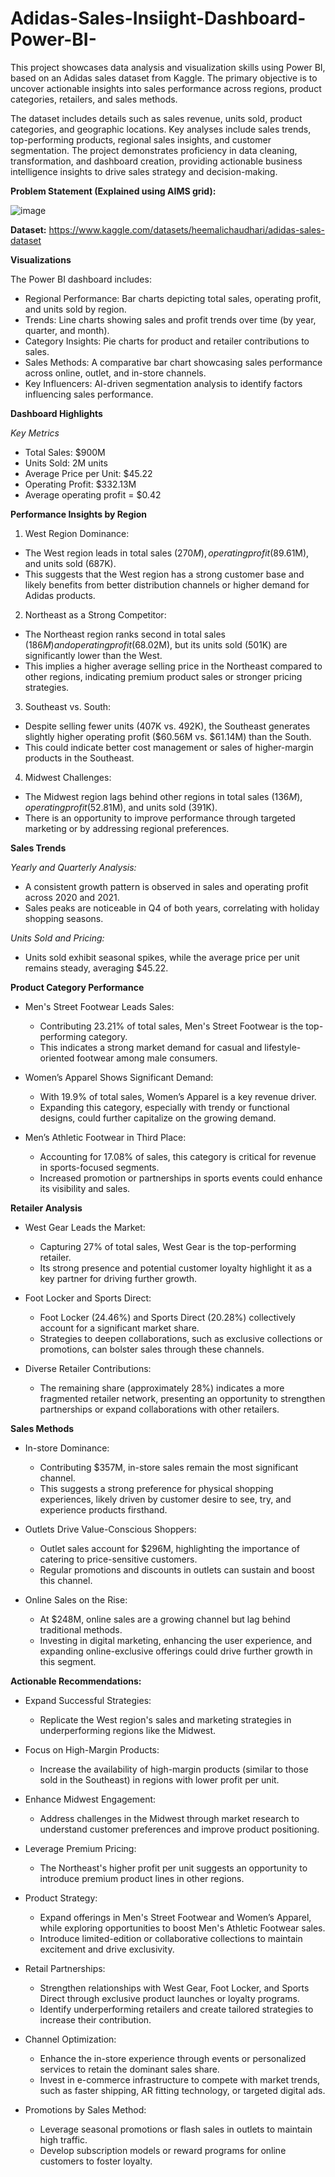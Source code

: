 # Adidas-Sales-Insiight-Dashboard-Power-BI-
This project showcases data analysis and visualization skills using Power BI, based on an Adidas sales dataset from Kaggle. The primary objective is to uncover actionable insights into sales performance across regions, product categories, retailers, and sales methods.


The dataset includes details such as sales revenue, units sold, product categories, and geographic locations. Key analyses include sales trends, top-performing products, regional sales insights, and customer segmentation. The project demonstrates proficiency in data cleaning, transformation, and dashboard creation, providing actionable business intelligence insights to drive sales strategy and decision-making.

**Problem Statement (Explained using AIMS grid):**

![image](https://github.com/user-attachments/assets/c9c06c5d-76d6-4682-9460-174831d1a2bc)


**Dataset:** https://www.kaggle.com/datasets/heemalichaudhari/adidas-sales-dataset

**Visualizations**

The Power BI dashboard includes:
- Regional Performance: Bar charts depicting total sales, operating profit, and units sold by region.
- Trends: Line charts showing sales and profit trends over time (by year, quarter, and month).
- Category Insights: Pie charts for product and retailer contributions to sales.
- Sales Methods: A comparative bar chart showcasing sales performance across online, outlet, and in-store channels.
- Key Influencers: AI-driven segmentation analysis to identify factors influencing sales performance.

**Dashboard Highlights**

*Key Metrics*
- Total Sales: $900M
- Units Sold: 2M units
- Average Price per Unit: $45.22
- Operating Profit: $332.13M
- Average operating profit = $0.42

**Performance Insights by Region**

1. West Region Dominance:
- The West region leads in total sales ($270M), operating profit ($89.61M), and units sold (687K).
- This suggests that the West region has a strong customer base and likely benefits from better distribution channels or higher demand for Adidas products.

2. Northeast as a Strong Competitor:
- The Northeast region ranks second in total sales ($186M) and operating profit ($68.02M), but its units sold (501K) are significantly lower than the West.
- This implies a higher average selling price in the Northeast compared to other regions, indicating premium product sales or stronger pricing strategies.

3. Southeast vs. South:
- Despite selling fewer units (407K vs. 492K), the Southeast generates slightly higher operating profit ($60.56M vs. $61.14M) than the South.
- This could indicate better cost management or sales of higher-margin products in the Southeast.

4. Midwest Challenges:
- The Midwest region lags behind other regions in total sales ($136M), operating profit ($52.81M), and units sold (391K).
- There is an opportunity to improve performance through targeted marketing or by addressing regional preferences.

**Sales Trends**

*Yearly and Quarterly Analysis:*
- A consistent growth pattern is observed in sales and operating profit across 2020 and 2021.
- Sales peaks are noticeable in Q4 of both years, correlating with holiday shopping seasons.

*Units Sold and Pricing:*
- Units sold exhibit seasonal spikes, while the average price per unit remains steady, averaging $45.22.

**Product Category Performance**

- Men's Street Footwear Leads Sales:
  - Contributing 23.21% of total sales, Men's Street Footwear is the top-performing category.
  - This indicates a strong market demand for casual and lifestyle-oriented footwear among male consumers.

- Women’s Apparel Shows Significant Demand:
  - With 19.9% of total sales, Women’s Apparel is a key revenue driver.
  - Expanding this category, especially with trendy or functional designs, could further capitalize on the growing demand.

- Men’s Athletic Footwear in Third Place:
  - Accounting for 17.08% of sales, this category is critical for revenue in sports-focused segments.
  - Increased promotion or partnerships in sports events could enhance its visibility and sales.

**Retailer Analysis**

- West Gear Leads the Market:
  - Capturing 27% of total sales, West Gear is the top-performing retailer.
  - Its strong presence and potential customer loyalty highlight it as a key partner for driving further growth.

- Foot Locker and Sports Direct:
  - Foot Locker (24.46%) and Sports Direct (20.28%) collectively account for a significant market share.
  - Strategies to deepen collaborations, such as exclusive collections or promotions, can bolster sales through these channels.

- Diverse Retailer Contributions:
  - The remaining share (approximately 28%) indicates a more fragmented retailer network, presenting an opportunity to strengthen partnerships or expand collaborations with other retailers.

**Sales Methods**

- In-store Dominance:
  - Contributing $357M, in-store sales remain the most significant channel.
  - This suggests a strong preference for physical shopping experiences, likely driven by customer desire to see, try, and experience products firsthand.

- Outlets Drive Value-Conscious Shoppers:
  - Outlet sales account for $296M, highlighting the importance of catering to price-sensitive customers.
  - Regular promotions and discounts in outlets can sustain and boost this channel.

- Online Sales on the Rise:
  - At $248M, online sales are a growing channel but lag behind traditional methods.
  - Investing in digital marketing, enhancing the user experience, and expanding online-exclusive offerings could drive further growth in this segment.

**Actionable Recommendations:**

- Expand Successful Strategies:
  - Replicate the West region's sales and marketing strategies in underperforming regions like the Midwest.

- Focus on High-Margin Products:
  - Increase the availability of high-margin products (similar to those sold in the Southeast) in regions with lower profit per unit.

- Enhance Midwest Engagement:
  - Address challenges in the Midwest through market research to understand customer preferences and improve product positioning.

- Leverage Premium Pricing:
  - The Northeast's higher profit per unit suggests an opportunity to introduce premium product lines in other regions.

- Product Strategy:
  - Expand offerings in Men's Street Footwear and Women’s Apparel, while exploring opportunities to boost Men's Athletic Footwear sales.
  - Introduce limited-edition or collaborative collections to maintain excitement and drive exclusivity.

- Retail Partnerships:
  - Strengthen relationships with West Gear, Foot Locker, and Sports Direct through exclusive product launches or loyalty programs.
  - Identify underperforming retailers and create tailored strategies to increase their contribution.

- Channel Optimization:
  - Enhance the in-store experience through events or personalized services to retain the dominant sales share.
  - Invest in e-commerce infrastructure to compete with market trends, such as faster shipping, AR fitting technology, or targeted digital ads.

- Promotions by Sales Method:
  - Leverage seasonal promotions or flash sales in outlets to maintain high traffic.
  - Develop subscription models or reward programs for online customers to foster loyalty.
